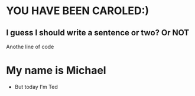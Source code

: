 
# YOU HAVE BEEN CAROLED:)

## I guess I should write a sentence or two? Or NOT

Anothe line of code 


# My name is Michael

- But today I'm Ted

